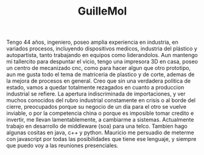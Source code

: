 ﻿---
title: GuilleMol
blog: 
github: guille2604
facebook: 
linkedin: 
trello: 
soy-de: Olivos
---

Tengo 44 años, ingeniero, poseo amplia experiencia en industria, en variados procesos, incluyendo dispositivos medicos, industria del plástico y autopartista, tanto trabajando en equipos como liderandolos.
Aun mantengo mi tallercito para despuntar el vicio, tengo una impresora 3D en casa, poseo un centro de mecanizado cnc, como para hacer algun que otro prototipo, aun me gusta todo el tema de matriceria de plastico y de corte, ademas de la mejora de procesos en general. 
Creo que sin una verdadera politica de estado, vamos a quedar totalmente rezagados en cuanto a produccion industrial se refiere.
La apertura indiscriminada de importaciones, y ver muchos conocidos del rubro industrial constamente en crisis o al borde del cierre, preocupados porque su negocio de un dia para el otro se vuelve inviable, o por la competencia china o porque es imposible tomar credito e invertir, me llevan lamentablemente, a cambiarme a sistemas.
Actualmente trabajo en desarrollo de middleware (soa) para una telco.
Tambien hago algunas cositas en java, c++ y python.
Mauricio me persuadio de meterme con javascript por todas las posibilidades que tiene ese lenguaje, y siempre que puedo voy a las reuniones presenciales.
